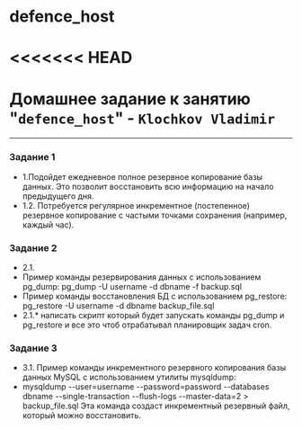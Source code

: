 # defence_host
<<<<<<< HEAD
=======
# Домашнее задание к занятию "`defence_host`" - `Klochkov Vladimir`

---

### Задание 1
* 1.Подойдет ежедневное полное резервное копирование базы данных. Это позволит восстановить всю информацию на начало предыдущего дня.
* 1.2. Потребуется регулярное инкрементное (постепенное) резервное копирование с частыми точками сохранения (например, каждый час). 



### Задание 2
* 2.1. 
* Пример команды резервирования данных с использованием pg_dump:
pg_dump -U username -d dbname -f backup.sql 
* Пример команды восстановления БД с использованием pg_restore:
pg_restore -U username -d dbname backup_file.sql 
* 2.1.* написать скрипт который будет запускать команды pg_dump и pg_restore и все это чтоб отрабатывал планировщик задач cron.
### Задание 3
* 3.1. Пример команды инкрементного резервного копирования базы данных MySQL с использованием утилиты mysqldump:
* mysqldump --user=username --password=password --databases dbname --single-transaction --flush-logs --master-data=2 > backup_file.sql 
Эта команда создаст инкрементный резервный файл, который можно восстановить.
